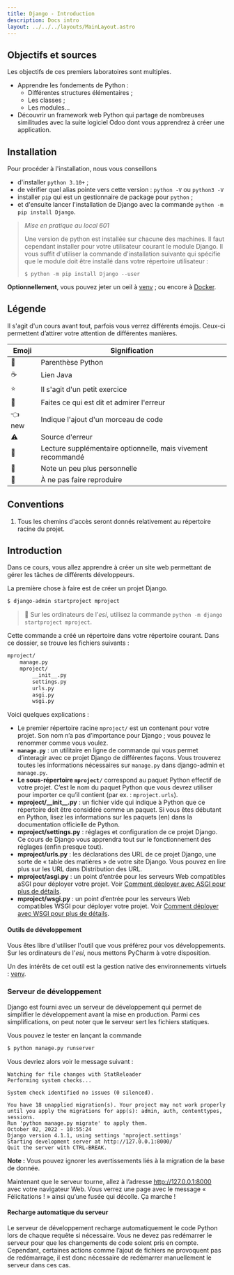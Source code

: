 ```yaml
---
title: Django - Introduction
description: Docs intro
layout: ../../../layouts/MainLayout.astro
---
```


## Objectifs et sources

Les objectifs de ces premiers laboratoires sont multiples.

* Apprendre les fondements de Python :
  * Différentes structures élémentaires ;
  * Les classes ;
  * Les modules...
* Découvrir un framework web Python qui partage de nombreuses similitudes avec la suite logiciel Odoo dont vous apprendrez à créer une application.

<!-- Quelques sources qui ont permis l'écriture de ce tutoriel.
 * Le [tutoriel Django](https://docs.djangoproject.com/fr/4.1/intro/tutorial01/)
 * La [documentation Django](https://docs.djangoproject.com/en/4.1/)
 * [Django for professionals](https://djangoforprofessionals.com/) -->

## Installation

Pour procéder à l'installation, nous vous conseillons

 * d'installer `python 3.10+` ;
 * de vérifier quel alias pointe vers cette version : `python -V`  ou `python3 -V` 
 * installer `pip` qui est un gestionnaire de package pour `python` ;
 * et d'ensuite lancer l'installation de Django avec la commande `python -m pip install Django`.

> *_Mise en pratique au local 601_*
>
> Une version de python est installée sur chacune des machines. Il faut cependant installer pour votre utilisateur courant le module Django. Il vous suffit d'utiliser la commande d'installation suivante qui spécifie que le module doit être installé dans votre répertoire utilisateur : 
>
> ```
> $ python -m pip install Django --user
> ```

**Optionnellement**, vous pouvez jeter un oeil à [venv](https://docs.python.org/3/tutorial/venv.html) ; ou encore à [Docker](https://www.docker.com/).

## Légende

Il s'agit d'un cours avant tout, parfois vous verrez différents émojis. Ceux-ci permettent d’attirer votre attention de différentes manières.

|Emoji|Signification|
|---|---|
| 🐍 | Parenthèse Python |
| ☕️ | Lien Java |
| ⭐️ | Il s'agit d'un petit exercice |
| 🐇 | Faites ce qui est dit et admirer l'erreur |
| 👈 new | Indique l'ajout d'un morceau de code|
| ⚠️ | Source d'erreur |
| 📖 | Lecture supplémentaire optionnelle, mais vivement recommandé |
| 📃 | Note un peu plus personnelle |
| 💩 | À ne pas faire reproduire |

## Conventions

1. Tous les chemins d'accès seront donnés relativement au répertoire racine du projet.

## Introduction

Dans ce cours, vous allez apprendre à créer un site web permettant de gérer les tâches de différents développeurs.

La première chose à faire est de créer un projet Django.

``` bash
$ django-admin startproject mproject
```

> 📃 Sur les ordinateurs de l'_esi_, utilisez la commande `python -m django startproject mproject`.

Cette commande a créé un répertoire dans votre répertoire courant. Dans ce dossier, se trouve les fichiers suivants :

``` bash
mproject/
    manage.py
    mproject/
        __init__.py
        settings.py
        urls.py
        asgi.py
        wsgi.py
```

Voici quelques explications :

* Le premier répertoire racine `mproject/` est un contenant pour votre projet. Son nom n’a pas d’importance pour Django ; vous pouvez le renommer comme vous voulez.
* **`manage.py`** : un utilitaire en ligne de commande qui vous permet d’interagir avec ce projet Django de différentes façons. Vous trouverez toutes les informations nécessaires sur `manage.py` dans django-admin et `manage.py`.
* **Le sous-répertoire `mproject/`** correspond au paquet Python effectif de votre projet. C’est le nom du paquet Python que vous devrez utiliser pour importer ce qu’il contient (par ex. : `mproject.urls`).
* **mproject/\_\_init\_\_.py** : un fichier vide qui indique à Python que ce répertoire doit être considéré comme un paquet. Si vous êtes débutant en Python, lisez les informations sur les paquets (en) dans la documentation officielle de Python.
* **mproject/settings.py** : réglages et configuration de ce projet Django. Ce cours de Django vous apprendra tout sur le fonctionnement des réglages (enfin presque tout).
* **mproject/urls.py** : les déclarations des URL de ce projet Django, une sorte de « table des matières » de votre site Django. Vous pouvez en lire plus sur les URL dans Distribution des URL.
* **mproject/asgi.py** : un point d’entrée pour les serveurs Web compatibles aSGI pour déployer votre projet. Voir [Comment déployer avec ASGI pour plus de détails](https://docs.djangoproject.com/fr/4.1/howto/deployment/asgi/).
* **mproject/wsgi.py** : un point d’entrée pour les serveurs Web compatibles WSGI pour déployer votre projet. Voir [Comment déployer avec WSGI pour plus de détails](https://docs.djangoproject.com/fr/4.1/howto/deployment/wsgi/).

#### Outils de développement

Vous êtes libre d'utiliser l'outil que vous préférez pour vos développements.  Sur les ordinateurs de l'_esi_, nous mettons PyCharm à votre disposition.

Un des intérêts de cet outil est la gestion native des environnements virtuels : [venv](https://docs.python.org/3/tutorial/venv.html).

### Serveur **de développement**

Django est fourni avec un serveur de développement qui permet de simplifier le développement avant la mise en production. Parmi ces simplifications, on peut noter que le serveur sert les fichiers statiques.

Vous pouvez le tester en lançant la commande

``` bash
$ python manage.py runserver
```

Vous devriez alors voir le message suivant :

```
Watching for file changes with StatReloader
Performing system checks...

System check identified no issues (0 silenced).

You have 18 unapplied migration(s). Your project may not work properly until you apply the migrations for app(s): admin, auth, contenttypes, sessions.
Run 'python manage.py migrate' to apply them.
October 02, 2022 - 10:55:24
Django version 4.1.1, using settings 'mproject.settings'
Starting development server at http://127.0.0.1:8000/
Quit the server with CTRL-BREAK.
```

**Note :** Vous pouvez ignorer les avertissements liés à la migration de la base de donnée.

Maintenant que le serveur tourne, allez à l’adresse http://127.0.0.1:8000 avec votre navigateur Web. Vous verrez une page avec le message « Félicitations ! » ainsi qu’une fusée qui décolle. Ça marche !

#### Recharge automatique du serveur

Le serveur de développement recharge automatiquement le code Python lors de chaque requête si nécessaire. Vous ne devez pas redémarrer le serveur pour que les changements de code soient pris en compte. Cependant, certaines actions comme l’ajout de fichiers ne provoquent pas de redémarrage, il est donc nécessaire de redémarrer manuellement le serveur dans ces cas.
